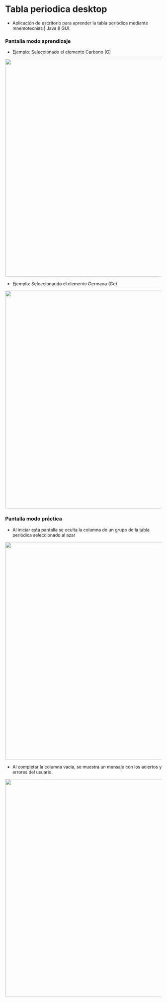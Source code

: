 # Tabla periodica desktop
<ul>
  <li>Aplicación de escritorio para aprender la tabla periódica mediante mnemotecnias | Java 8 GUI.</li>
</ul>

### Pantalla modo aprendizaje
<ul>
  <li>Ejemplo: Seleccionado el elemento Carbono (C)</li>
</ul>
<img src="https://i.postimg.cc/nV0WYF1g/modo-aprendizaje.jpg" width="700"/>
<ul>
  <li>Ejemplo: Seleccionando el elemento Germano (Ge)</li>
</ul>
<img src="https://i.postimg.cc/tJ5dmLgh/aprende2.jpg" width="700"/>
                                                                     
### Pantalla modo práctica
<ul>
  <li>Al iniciar esta pantalla se  oculta la columna de un grupo de la tabla periódica seleccionado al azar</li>
</ul>
<img src="https://i.postimg.cc/X7gwmLJz/modo-practica.jpg" width="700"/>
<ul>
  <li>Al completar la columna vacia, se muestra un mensaje con los aciertos y errores del usuario.</li>
</ul>
<img src="https://i.postimg.cc/FspGPJf2/resultado.jpg" width="700"/>
